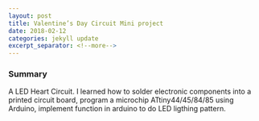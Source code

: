 ```yaml
---
layout: post
title: Valentine’s Day Circuit Mini project
date: 2018-02-12
categories: jekyll update
excerpt_separator: <!--more-->
---
```



### Summary
A LED Heart Circuit.
I learned how to solder electronic components into a printed circuit board, program a microchip ATtiny44/45/84/85 using Arduino, implement function in arduino to do LED ligthing pattern.

